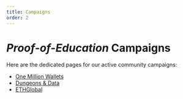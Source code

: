 ```yaml
---
title: Campaigns
order: 2
---
```


# *Proof-of-Education* Campaigns

Here are the dedicated pages for our active community campaigns:

* [One Million Wallets](/campaigns/one-million-wallets)
* [Dungeons & Data](/campaigns/dungeons-and-data)
* [ETHGlobal](/campaigns/eth-global)

